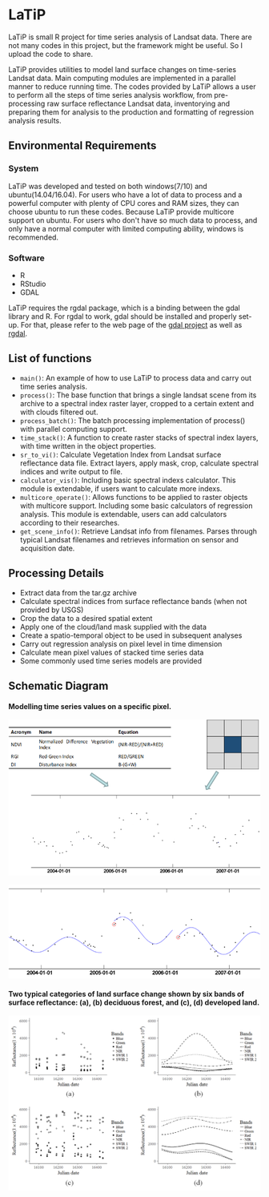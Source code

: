 # LaTiP #
LaTiP is small R project for time series analysis of Landsat data. There are not many codes in this project, but the framework might be useful. So I upload the code to share.

LaTiP provides utilities to model land surface changes on time-series Landsat data. Main computing modules are implemented in a parallel manner to reduce running time. The codes provided by LaTiP allows a user to perform all the steps of time series analysis workflow, from pre-processing raw surface reflectance Landsat data, inventorying and preparing them for analysis to the production and formatting of regression analysis results. 
## Environmental Requirements ##
### System ###
LaTiP was developed and tested on both windows(7/10) and ubuntu(14.04/16.04).
For users who have a lot of data to process and a powerful computer with plenty of CPU cores and RAM sizes, they can choose ubuntu to run these codes. Because LaTiP provide multicore support on ubuntu.
For users who don't have so much data to process, and only have a normal computer with limited computing ability, windows is recommended.
### Software ###
- R
- RStudio
- GDAL

LaTiP requires the rgdal package, which is a binding between the gdal library and R. For rgdal to work, gdal should be installed and properly set-up. For that, please refer to the web page of the [gdal project](http://www.gdal.org/) as well as [rgdal](https://cran.r-project.org/web/packages/rgdal/index.html).

## List of functions  ##
- `main()`: An example of how to use LaTiP to process data and carry out time series analysis.
- `process()`: The base function that brings a single landsat scene from its archive to a spectral index raster layer, cropped to a certain extent and with clouds filtered out.
- `process_batch()`: The batch processing implementation of process() with parallel computing support.
- `time_stack()`: A function to create raster stacks of spectral index layers, with time written in the object properties.
- `sr_to_vi()`: Calculate Vegetation Index from Landsat surface reflectance data file. Extract layers, apply mask, crop, calculate spectral indices and write output to file.
- `calculator_vis()`: Including basic spectral indexs calculator. This module is extendable, if users want to calculate more indexs.
- `multicore_operate()`: Allows functions to be applied to raster objects with multicore support. Including some basic calculators of regression analysis. This module is extendable, users can add calculators according to their researches.
- `get_scene_info()`: Retrieve Landsat info from filenames. Parses through typical Landsat filenames and retrieves information on sensor and acquisition date.

## Processing Details ##
- Extract data from the tar.gz archive
- Calculate spectral indices from surface reflectance bands (when not provided by USGS)
- Crop the data to a desired spatial extent
- Apply one of the cloud/land mask supplied with the data
- Create a spatio-temporal object to be used in subsequent analyses
- Carry out regression analysis on pixel level in time dimension
- Calculate mean pixel values of stacked time series data
- Some commonly used time series models are provided

## Schematic Diagram ##
#### Modelling time series values on a specific pixel. ####
![](https://github.com/jingge326/MaterialFolder/blob/master/plot_points.png)

![](https://github.com/jingge326/MaterialFolder/blob/master/plot_curves.png)


#### Two typical categories of land surface change shown by six bands of surface reflectance: (a), (b) deciduous forest, and (c), (d) developed land. ####
![](https://github.com/jingge326/MaterialFolder/blob/master/samples.png)
